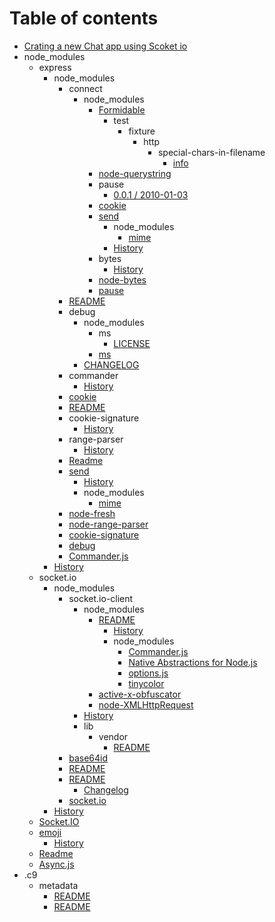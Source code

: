 # Table of contents

* [Crating a new Chat app using Scoket io](README.md)
* node\_modules
  * express
    * node\_modules
      * connect
        * node\_modules
          * [Formidable](node_modules/express/node_modules/connect/node_modules/formidable/README.md)
            * test
              * fixture
                * http
                  * special-chars-in-filename
                    * [info](node_modules/express/node_modules/connect/node_modules/formidable/test/fixture/http/special-chars-in-filename/info.md)
          * [node-querystring](node_modules/express/node_modules/connect/node_modules/qs.md)
          * pause
            * [0.0.1 / 2010-01-03](node_modules/express/node_modules/connect/node_modules/pause/history.md)
          * [cookie](node_modules/express/node_modules/connect/node_modules/cookie.md)
          * [send](node_modules/express/node_modules/connect/node_modules/send/README.md)
            * node\_modules
              * [mime](node_modules/express/node_modules/connect/node_modules/send/node_modules/mime.md)
            * [History](node_modules/express/node_modules/connect/node_modules/send/history.md)
          * bytes
            * [History](node_modules/express/node_modules/connect/node_modules/bytes/history.md)
          * [node-bytes](node_modules/express/node_modules/connect/node_modules/bytes-1.md)
          * [pause](node_modules/express/node_modules/connect/node_modules/pause-1.md)
      * [README](node_modules/express/node_modules/mkdirp.md)
      * debug
        * node\_modules
          * ms
            * [LICENSE](node_modules/express/node_modules/debug/node_modules/ms/license.md)
          * [ms](node_modules/express/node_modules/debug/node_modules/ms-1.md)
        * [CHANGELOG](node_modules/express/node_modules/debug/changelog.md)
      * commander
        * [History](node_modules/express/node_modules/commander/history.md)
      * [cookie](node_modules/express/node_modules/cookie.md)
      * [README](node_modules/express/node_modules/buffer-crc32.md)
      * cookie-signature
        * [History](node_modules/express/node_modules/cookie-signature/history.md)
      * range-parser
        * [History](node_modules/express/node_modules/range-parser/history.md)
      * [Readme](node_modules/express/node_modules/connect-1.md)
      * [send](node_modules/express/node_modules/send/README.md)
        * [History](node_modules/express/node_modules/send/history.md)
        * node\_modules
          * [mime](node_modules/express/node_modules/send/node_modules/mime.md)
      * [node-fresh](node_modules/express/node_modules/fresh.md)
      * [node-range-parser](node_modules/express/node_modules/range-parser-1.md)
      * [cookie-signature](node_modules/express/node_modules/cookie-signature-1.md)
      * [debug](node_modules/express/node_modules/debug-1.md)
      * [Commander.js](node_modules/express/node_modules/commander-1.md)
    * [History](node_modules/express/history.md)
  * socket.io
    * node\_modules
      * socket.io-client
        * node\_modules
          * [README](node_modules/socket.io/node_modules/socket.io-client/node_modules/ws/README.md)
            * [History](node_modules/socket.io/node_modules/socket.io-client/node_modules/ws/history.md)
            * node\_modules
              * [Commander.js](node_modules/socket.io/node_modules/socket.io-client/node_modules/ws/node_modules/commander.md)
              * [Native Abstractions for Node.js](node_modules/socket.io/node_modules/socket.io-client/node_modules/ws/node_modules/nan.md)
              * [options.js](node_modules/socket.io/node_modules/socket.io-client/node_modules/ws/node_modules/options.md)
              * [tinycolor](node_modules/socket.io/node_modules/socket.io-client/node_modules/ws/node_modules/tinycolor.md)
          * [active-x-obfuscator](node_modules/socket.io/node_modules/socket.io-client/node_modules/active-x-obfuscator.md)
          * [node-XMLHttpRequest](node_modules/socket.io/node_modules/socket.io-client/node_modules/xmlhttprequest.md)
        * [History](node_modules/socket.io/node_modules/socket.io-client/history.md)
        * lib
          * vendor
            * [README](node_modules/socket.io/node_modules/socket.io-client/lib/vendor/web-socket-js.md)
      * [base64id](node_modules/socket.io/node_modules/base64id.md)
      * [README](node_modules/socket.io/node_modules/policyfile.md)
      * [README](node_modules/socket.io/node_modules/redis/README.md)
        * [Changelog](node_modules/socket.io/node_modules/redis/changelog.md)
      * [socket.io](node_modules/socket.io/node_modules/socket.io-client-1.md)
    * [History](node_modules/socket.io/history.md)
  * [Socket.IO](node_modules/socket.io-1.md)
  * [emoji](node_modules/emoji/README.md)
    * [History](node_modules/emoji/history.md)
  * [Readme](node_modules/express-1.md)
  * [Async.js](node_modules/async.md)
* .c9
  * metadata
    * [README](.c9/metadata/preview.md)
    * [README](.c9/metadata/workspace.md)

